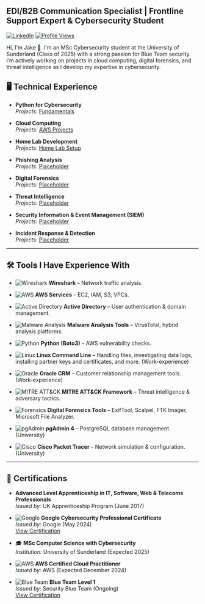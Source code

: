 ## EDI/B2B Communication Specialist | Frontline Support Expert & Cybersecurity Student  
[![LinkedIn](https://img.shields.io/badge/LinkedIn-Connect-blue?style=flat&logo=linkedin)](https://www.linkedin.com/in/jake-wilson-874559265/)
[![Profile Views](https://komarev.com/ghpvc/?username=wilbcn)](https://github.com/wilbcn)

<p>Hi, I'm Jake 👋. I'm an MSc Cybersecurity student at the University of Sunderland (Class of 2025) with a strong passion for Blue Team security. I’m actively working on projects in cloud computing, digital forensics, and threat intelligence as I develop my expertise in cybersecurity.

## 🖥️ Technical Experience  

- **Python for Cybersecurity**  
  *Projects:* [Fundamentals](https://github.com/wilbcn/Applying-Python-to-Cybersecurity/tree/main/Fundamental)  

- **Cloud Computing**  
  *Projects:* [AWS Projects](https://github.com/wilbcn/AWS-Projects)  

- **Home Lab Development**  
  *Projects:* [Home Lab Setup](https://github.com/wilbcn/HomeLab)  

- **Phishing Analysis**  
  *Projects:* [Placeholder](<link>)  

- **Digital Forensics**  
  *Projects:* [Placeholder](<link>)  

- **Threat Intelligence**  
  *Projects:* [Placeholder](<link>)  

- **Security Information & Event Management (SIEM)**  
  *Projects:* [Placeholder](<link>)  

- **Incident Response & Detection**  
  *Projects:* [Placeholder](<link>)  

---

## 🛠️ Tools I Have Experience With  

- ![Wireshark](https://img.shields.io/badge/Wireshark-Network%20Analysis-blue?style=flat&logo=wireshark) **Wireshark** – Network traffic analysis.  

- ![AWS](https://img.shields.io/badge/AWS-Cloud%20Computing-orange?style=flat&logo=amazon-aws) **AWS Services** – EC2, IAM, S3, VPCs.  

- ![Active Directory](https://img.shields.io/badge/Active%20Directory-User%20Management-blue?style=flat) **Active Directory** – User authentication & domain management.  

- ![Malware Analysis](https://img.shields.io/badge/Malware%20Analysis-VirusTotal-red) **Malware Analysis Tools** – VirusTotal, hybrid analysis platforms.  

- ![Python](https://img.shields.io/badge/Python-Boto3-green?style=flat&logo=python) **Python (Boto3)** – AWS vulnerability checks.  

- ![Linux](https://img.shields.io/badge/Linux-Command%20Line-yellow?style=flat&logo=linux) **Linux Command Line** – Handling files, investigating data logs, installing partner keys and certificates, and more. (Work-experience)  

- ![Oracle](https://img.shields.io/badge/Oracle-CRM-red?style=flat&logo=oracle) **Oracle CRM** – Customer relationship management tools. (Work-experience) 

- ![MITRE ATT&CK](https://img.shields.io/badge/MITRE%20ATT&CK-Threat%20Intelligence-purple?style=flat) **MITRE ATT&CK Framework** – Threat intelligence & adversary tactics.  

- ![Forensics](https://img.shields.io/badge/Digital%20Forensics-Investigation-blue) **Digital Forensics Tools** – ExifTool, Scalpel, FTK Imager, Microsoft File Analyzer. 

- ![pgAdmin](https://img.shields.io/badge/PostgreSQL-pgAdmin%204-blue?style=flat&logo=postgresql) **pgAdmin 4** – PostgreSQL database management. (University)  

- ![Cisco](https://img.shields.io/badge/Cisco%20Packet%20Tracer-Network%20Simulation-blue?style=flat&logo=cisco) **Cisco Packet Tracer** – Network simulation & configuration. (University)  

---

## 📄 Certifications  

- **Advanced Level Apprenticeship in IT, Software, Web & Telecoms Professionals**  
  *Issued by:* UK Apprenticeship Program (June 2017)  

- ![Google](https://img.shields.io/badge/Google-Cybersecurity-blue?style=flat&logo=google) **Google Cybersecurity Professional Certificate**  
  *Issued by:* Google (May 2024)  
  [View Certification](https://www.coursera.org/professional-certificates/google-cybersecurity)  

- 🎓 **MSc Computer Science with Cybersecurity**  
  *Institution:* University of Sunderland (Expected 2025)  

- ![AWS](https://img.shields.io/badge/AWS-Cloud%20Practitioner-orange?style=flat&logo=amazon-aws) **AWS Certified Cloud Practitioner**  
  *Issued by:* AWS (Expected December 2024)  

- ![Blue Team](https://img.shields.io/badge/Blue%20Team-Level%201-blue?style=flat&logo=security) **Blue Team Level 1**  
  *Issued by:* Security Blue Team (Ongoing)  
  [View Certification](https://www.securityblue.team/certifications/blue-team-level-1)  



